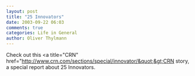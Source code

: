 ```yaml
---
layout: post
title: "25 Innovators"
date: 2003-09-22 06:03
comments: true
categories: Life in General
author: Oliver Thylmann
---
```



Check out this &lt;a title=&quot;CRN&quot; href=&quot;http://www.crn.com/sections/special/innovator/&quot;&gt;CRN story, a special report about 25 Innovators.


